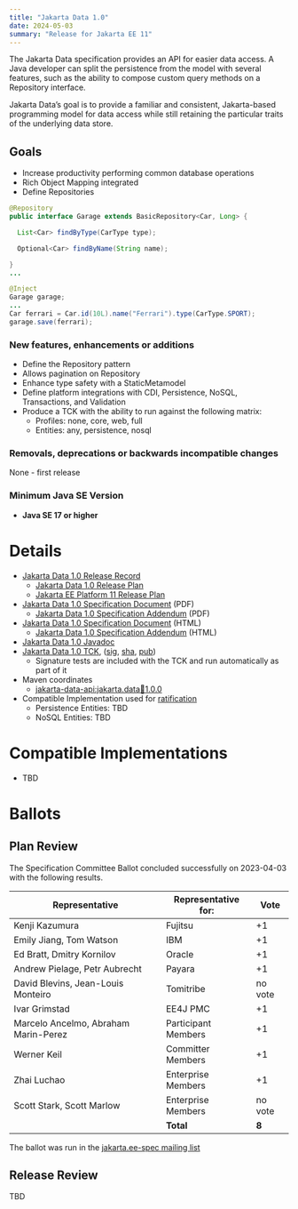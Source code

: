 ```yaml
---
title: "Jakarta Data 1.0"
date: 2024-05-03
summary: "Release for Jakarta EE 11"
---
```


The Jakarta Data specification provides an API for easier data access. A Java developer can split the persistence from the model with several features, such as the ability to compose custom query methods on a Repository interface.

Jakarta Data’s goal is to provide a familiar and consistent, Jakarta-based programming model for data access while still retaining the particular traits of the underlying data store.

## Goals

* Increase productivity performing common database operations
* Rich Object Mapping integrated
* Define Repositories

```java
@Repository
public interface Garage extends BasicRepository<Car, Long> {

  List<Car> findByType(CarType type);

  Optional<Car> findByName(String name);

}
...

@Inject
Garage garage;
...
Car ferrari = Car.id(10L).name("Ferrari").type(CarType.SPORT);
garage.save(ferrari);
```

### New features, enhancements or additions

* Define the Repository pattern
* Allows pagination on Repository
* Enhance type safety with a StaticMetamodel
* Define platform integrations with CDI, Persistence, NoSQL, Transactions, and Validation
* Produce a TCK with the ability to run against the following matrix:
  * Profiles: none, core, web, full
  * Entities: any, persistence, nosql

###  Removals, deprecations or backwards incompatible changes
None - first release

### Minimum Java SE Version
* **Java SE 17 or higher**

# Details

* [Jakarta Data 1.0 Release Record](https://projects.eclipse.org/projects/ee4j.data/releases/1.0)
  * [Jakarta Data 1.0 Release Plan](https://projects.eclipse.org/projects/ee4j.data/releases/1.0/plan)
  * [Jakarta EE Platform 11 Release Plan](https://projects.eclipse.org/projects/ee4j.jakartaee-platform/releases/11/plan)
* [Jakarta Data 1.0 Specification Document](./jakarta-data-1.0.pdf) (PDF)
  * [Jakarta Data 1.0 Specification Addendum](./jakarta-method-name-query-1.0.pdf) (PDF)
* [Jakarta Data 1.0 Specification Document](./jakarta-data-1.0.html) (HTML)
  * [Jakarta Data 1.0 Specification Addendum](./jakarta-method-name-query-1.0.html) (HTML)
* [Jakarta Data 1.0 Javadoc](./apidocs)
* [Jakarta Data 1.0 TCK](https://download.eclipse.org/jakartaee/data/1.0/data-tck-1.0.0.zip), ([sig](https://download.eclipse.org/jakartaee/data/1.0/data-tck-1.0.0.zip.sig), [sha](https://download.eclipse.org/jakartaee/data/1.0/data-tck-1.0.0.zip.sha256), [pub](https://raw.githubusercontent.com/jakartaee/specification-committee/master/jakartaee-spec-committee.pub))
  * Signature tests are included with the TCK and run automatically as part of it
* Maven coordinates
  * [jakarta-data-api:jakarta.data:jar:1.0.0](https://repo1.maven.org/maven2/jakarta/data/jakarta.data-api/1.0.0/)
* Compatible Implementation used for [ratification](https://www.eclipse.org/projects/efsp/?version=1.2#efsp-ratification)
  * Persistence Entities: TBD
  * NoSQL Entities: TBD

# Compatible Implementations

* TBD

# Ballots

## Plan Review

The Specification Committee Ballot concluded successfully on 2023-04-03 with the following results.

| Representative                                 | Representative for: |  Vote   |
|------------------------------------------------|---------------------|---------|
| Kenji Kazumura                                 | Fujitsu             |   +1    |
| Emily Jiang, Tom Watson                        | IBM                 |   +1    |
| Ed Bratt, Dmitry Kornilov                      | Oracle              |   +1    |
| Andrew Pielage, Petr Aubrecht                  | Payara              |   +1    |
| David Blevins, Jean-Louis Monteiro             | Tomitribe           | no vote |
| Ivar Grimstad                                  | EE4J PMC            |   +1    |
| Marcelo Ancelmo, Abraham Marin-Perez           | Participant Members |   +1    |
| Werner Keil                                    | Committer Members   |   +1    |
| Zhai Luchao                                    | Enterprise Members  |   +1    |
| Scott Stark, Scott Marlow                      | Enterprise Members  | no vote |
|                                                | **Total**           |  **8**  |

The ballot was run in the [jakarta.ee-spec mailing list](https://www.eclipse.org/lists/jakarta.ee-spec/msg02857.html)

## Release Review

TBD
